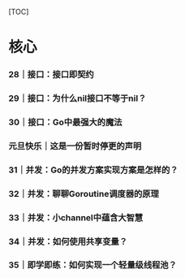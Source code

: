 [TOC]

# 核心



### 28｜接口：接口即契约









### 29｜接口：为什么nil接口不等于nil？









### 30｜接口：Go中最强大的魔法









### 元旦快乐｜这是一份暂时停更的声明









### 31｜并发：Go的并发方案实现方案是怎样的？









### 32｜并发：聊聊Goroutine调度器的原理









### 33｜并发：小channel中蕴含大智慧









### 34｜并发：如何使用共享变量？









### 35｜即学即练：如何实现一个轻量级线程池？















